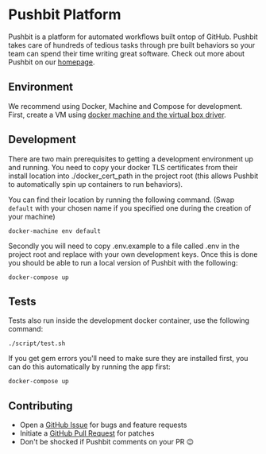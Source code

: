 # Pushbit Platform

Pushbit is a platform for automated workflows built ontop of GitHub. Pushbit takes care of hundreds of tedious tasks through pre built behaviors so your team can spend their time writing great software. Check out more about Pushbit on our [homepage](https://www.pushbit.co).

## Environment

We recommend using Docker, Machine and Compose for development.
First, create a VM using [docker machine and the virtual box driver](https://docs.docker.com/machine/get-started/).

## Development

There are two main prerequisites to getting a development environment up and running.
You need to copy your docker TLS certificates from their install location into ./docker_cert_path in the project root (this allows Pushbit to automatically spin up containers to run behaviors).

You can find their location by running the following command. (Swap `default` with your chosen name if you specified one during the creation of your machine)

```
docker-machine env default
```

Secondly you will need to copy .env.example to a file called .env in the project root and replace with your own development keys. Once this is done you should be able to run a local version of Pushbit with the following:

```
docker-compose up
```


## Tests

Tests also run inside the development docker container, use the following command:

```
./script/test.sh
```

If you get gem errors you'll need to make sure they are installed first, you can do this automatically by running the app first:

```
docker-compose up
```


## Contributing

* Open a [GitHub Issue](https://github.com/pushbit-co/platform/new) for bugs and feature requests
* Initiate a [GitHub Pull Request](https://help.github.com/articles/using-pull-requests/) for patches
* Don't be shocked if Pushbit comments on your PR 😉
